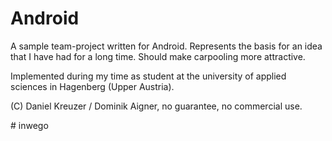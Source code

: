 # Android

A sample team-project written for Android.
Represents the basis for an idea that I have had for a long time.
Should make carpooling more attractive.

Implemented during my time as student at the university of applied sciences in Hagenberg (Upper Austria).

(C) Daniel Kreuzer / Dominik Aigner, no guarantee, no commercial use.

\# inwego